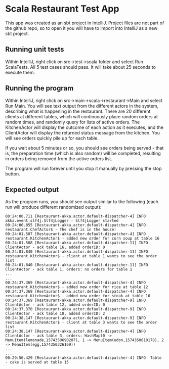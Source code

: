 # Scala Restaurant Test App

This app was created as an sbt project in IntelliJ. Project files are not part of the github repo, so to open it you will have to import into IntelliJ as a new sbt project.

## Running unit tests

Within IntelliJ, right click on src->test->scala folder and select Run ScalaTests. All 5 test cases should pass. It will take about 25 seconds to execute them.

## Running the program

Within IntelliJ, right click on src->main->scala->restaurant->Main and select Run Main. You will see text output from the different actors in the system, describing what is happening in the restaurant. There are 20 different clients at different tables, which will continuously place random orders at random times, and randomly query for lists of active orders. The KitchenActor will display the outcome of each action as it executes, and the ClientActor will display the returned status message from the kitchen. You will see orders quickly pile up for each table.

If you wait about 5 minutes or so, you should see orders being served - that is, the preparation time (which is also random) will be completed, resulting in orders being removed from the active orders list.

The program will run forever until you stop it manually by pressing the stop button.

## Expected output

As the program runs, you should see output similar to the following (each run will produce different randomized output):

```
00:24:00.711 [Restaurant-akka.actor.default-dispatcher-4] INFO  akka.event.slf4j.Slf4jLogger - Slf4jLogger started
00:24:00.855 [Restaurant-akka.actor.default-dispatcher-4] INFO  restaurant.ChefActor$ - The chef is in the house!
00:24:01.507 [Restaurant-akka.actor.default-dispatcher-4] INFO  restaurant.KitchenActor$ - added new order for corn soup at table 16
00:24:01.508 [Restaurant-akka.actor.default-dispatcher-11] INFO  ClientActor - ack table 16, added orderID: 0
00:24:01.840 [Restaurant-akka.actor.default-dispatcher-11] INFO  restaurant.KitchenActor$ - client at table 1 wants to see the order list
00:24:01.840 [Restaurant-akka.actor.default-dispatcher-11] INFO  ClientActor - ack table 1, orders: no orders for table 1
...
...
00:24:37.369 [Restaurant-akka.actor.default-dispatcher-4] INFO  restaurant.KitchenActor$ - added new order for rice at table 12
00:24:37.369 [Restaurant-akka.actor.default-dispatcher-4] INFO  restaurant.KitchenActor$ - added new order for steak at table 10
00:24:37.369 [Restaurant-akka.actor.default-dispatcher-9] INFO  ClientActor - ack table 12, added orderID: 0
00:24:37.370 [Restaurant-akka.actor.default-dispatcher-9] INFO  ClientActor - ack table 10, added orderID: 2
00:24:38.147 [Restaurant-akka.actor.default-dispatcher-9] INFO  restaurant.KitchenActor$ - client at table 3 wants to see the order list
00:24:38.147 [Restaurant-akka.actor.default-dispatcher-4] INFO  ClientActor - ack table 3, orders: HashMap(0 -> MenuItem(lemonade,1574350690207), 1 -> MenuItem(udon,1574350610178), 2 -> MenuItem(egg,1574350326169))
...
...
00:29:56.429 [Restaurant-akka.actor.default-dispatcher-4] INFO  Table - cake is served at table 15
```
